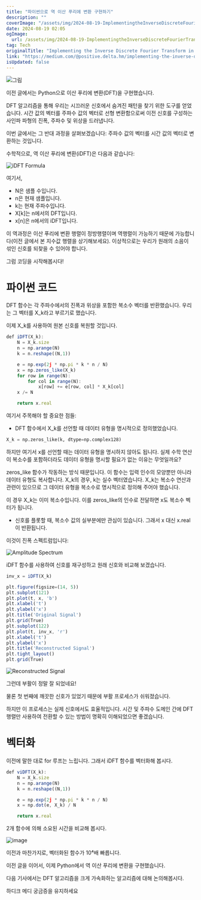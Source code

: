 ```yaml
---
title: "파이썬으로 역 이산 푸리에 변환 구현하기"
description: ""
coverImage: "/assets/img/2024-08-19-ImplementingtheInverseDiscreteFourierTransforminPython_0.png"
date: 2024-08-19 02:05
ogImage: 
  url: /assets/img/2024-08-19-ImplementingtheInverseDiscreteFourierTransforminPython_0.png
tag: Tech
originalTitle: "Implementing the Inverse Discrete Fourier Transform in Python"
link: "https://medium.com/@positive.delta.hm/implementing-the-inverse-discrete-fourier-transform-in-python-1f53e28631c9"
isUpdated: false
---
```



![그림](/assets/img/2024-08-19-ImplementingtheInverseDiscreteFourierTransforminPython_0.png)

이전 글에서는 Python으로 이산 푸리에 변환(DFT)을 구현했습니다.

DFT 알고리즘을 통해 우리는 시끄러운 신호에서 숨겨진 패턴을 찾기 위한 도구를 얻었습니다. 시간 값의 벡터를 주파수 값의 벡터로 선형 변환함으로써 이전 신호를 구성하는 사인파 파형의 진폭, 주파수 및 위상을 드러냅니다.

이번 글에서는 그 반대 과정을 살펴보겠습니다: 주파수 값의 벡터를 시간 값의 벡터로 변환하는 것입니다.

<!-- cozy-coder - 수평 -->
<ins class="adsbygoogle"
     style="display:block"
     data-ad-client="ca-pub-4877378276818686"
     data-ad-slot="1107185301"
     data-ad-format="auto"
     data-full-width-responsive="true"></ins>
<script>
     (adsbygoogle = window.adsbygoogle || []).push({});
</script>

수학적으로, 역 이산 푸리에 변환(iDFT)은 다음과 같습니다:

![iDFT Formula](/assets/img/2024-08-19-ImplementingtheInverseDiscreteFourierTransforminPython_1.png)

여기서,

- N은 샘플 수입니다.
- n은 현재 샘플입니다.
- k는 현재 주파수입니다.
- X[k]는 n에서의 DFT입니다.
- x[n]은 n에서의 iDFT입니다.

<!-- cozy-coder - 수평 -->
<ins class="adsbygoogle"
     style="display:block"
     data-ad-client="ca-pub-4877378276818686"
     data-ad-slot="1107185301"
     data-ad-format="auto"
     data-full-width-responsive="true"></ins>
<script>
     (adsbygoogle = window.adsbygoogle || []).push({});
</script>

이 역과정은 이산 푸리에 변환 행렬이 정방행렬이며 역행렬이 가능하기 때문에 가능합니다(이전 글에서 본 지수값 행렬을 상기해보세요). 이상적으로는 우리가 원래의 소음이 섞인 신호를 되찾을 수 있어야 합니다.

그럼 코딩을 시작해봅시다!

# 파이썬 코드

DFT 함수는 각 주파수에서의 진폭과 위상을 포함한 복소수 벡터를 반환했습니다. 우리는 그 벡터를 X_k라고 부르기로 했습니다.

<!-- cozy-coder - 수평 -->
<ins class="adsbygoogle"
     style="display:block"
     data-ad-client="ca-pub-4877378276818686"
     data-ad-slot="1107185301"
     data-ad-format="auto"
     data-full-width-responsive="true"></ins>
<script>
     (adsbygoogle = window.adsbygoogle || []).push({});
</script>

이제 X_k를 사용하여 원본 신호를 복원할 것입니다.

```js
def iDFT(X_k):
    N = X_k.size
    n = np.arange(N)
    k = n.reshape((N,1))

    e = np.exp(2j * np.pi * k * n / N)
    x = np.zeros_like(X_k)
    for row in range(N):
        for col in range(N):
            x[row] += e[row, col] * X_k[col]
    x /= N

    return x.real
```

여기서 주목해야 할 중요한 점들:

- DFT 함수에서 X_k를 선언할 때 데이터 유형을 명시적으로 정의했었습니다.

<!-- cozy-coder - 수평 -->
<ins class="adsbygoogle"
     style="display:block"
     data-ad-client="ca-pub-4877378276818686"
     data-ad-slot="1107185301"
     data-ad-format="auto"
     data-full-width-responsive="true"></ins>
<script>
     (adsbygoogle = window.adsbygoogle || []).push({});
</script>

```python
X_k = np.zeros_like(k, dtype=np.complex128)
```

하지만 여기서 x를 선언할 때는 데이터 유형을 명시하지 않아도 됩니다. 실제 수학 연산이 복소수를 포함하더라도 데이터 유형을 명시할 필요가 없는 이유는 무엇일까요?

zeros_like 함수가 작동하는 방식 때문입니다. 이 함수는 입력 인수의 모양뿐만 아니라 데이터 유형도 복사합니다. X_k의 경우, k는 실수 벡터였습니다. X_k는 복소수 연산과 관련이 있으므로 그 데이터 유형을 복소수로 명시적으로 정의해 주어야 했습니다.

이 경우 X_k는 이미 복소수입니다. 이를 zeros_like의 인수로 전달하면 x도 복소수 벡터가 됩니다.


<!-- cozy-coder - 수평 -->
<ins class="adsbygoogle"
     style="display:block"
     data-ad-client="ca-pub-4877378276818686"
     data-ad-slot="1107185301"
     data-ad-format="auto"
     data-full-width-responsive="true"></ins>
<script>
     (adsbygoogle = window.adsbygoogle || []).push({});
</script>

- 신호를 플롯할 때, 복소수 값의 실부분에만 관심이 있습니다. 그래서 x 대신 x.real이 반환됩니다.

이것이 진폭 스펙트럼입니다:

![Amplitude Spectrum](/assets/img/2024-08-19-ImplementingtheInverseDiscreteFourierTransforminPython_2.png)

iDFT 함수를 사용하여 신호를 재구성하고 원래 신호와 비교해 보겠습니다.

<!-- cozy-coder - 수평 -->
<ins class="adsbygoogle"
     style="display:block"
     data-ad-client="ca-pub-4877378276818686"
     data-ad-slot="1107185301"
     data-ad-format="auto"
     data-full-width-responsive="true"></ins>
<script>
     (adsbygoogle = window.adsbygoogle || []).push({});
</script>

```js
inv_x = iDFT(X_k)

plt.figure(figsize=(14, 5))
plt.subplot(121)
plt.plot(t, x, 'b')
plt.xlabel('t')
plt.ylabel('x')
plt.title('Original Signal')
plt.grid(True)
plt.subplot(122)
plt.plot(t, inv_x, 'r')
plt.xlabel('t')
plt.ylabel('x')
plt.title('Reconstructed Signal')
plt.tight_layout()
plt.grid(True)
```

![Reconstructed Signal](/assets/img/2024-08-19-ImplementingtheInverseDiscreteFourierTransforminPython_3.png)

그런데 부활이 정말 잘 되었네요!

물론 첫 번째에 깨끗한 신호가 있었기 때문에 부활 프로세스가 쉬워졌습니다.

<!-- cozy-coder - 수평 -->
<ins class="adsbygoogle"
     style="display:block"
     data-ad-client="ca-pub-4877378276818686"
     data-ad-slot="1107185301"
     data-ad-format="auto"
     data-full-width-responsive="true"></ins>
<script>
     (adsbygoogle = window.adsbygoogle || []).push({});
</script>

하지만 이 프로세스는 실제 신호에서도 효율적입니다. 시간 및 주파수 도메인 간에 DFT 행렬만 사용하여 전환할 수 있는 방법이 명확히 이해되었으면 좋겠습니다.

# 벡터화

이전에 말한 대로 for 루프는 느립니다. 그래서 iDFT 함수를 벡터화해 봅시다.

```js
def viDFT(X_k):
    N = X_k.size
    n = np.arange(N)
    k = n.reshape((N,1))

    e = np.exp(2j * np.pi * k * n / N)
    x = np.dot(e, X_k) / N

    return x.real
```

<!-- cozy-coder - 수평 -->
<ins class="adsbygoogle"
     style="display:block"
     data-ad-client="ca-pub-4877378276818686"
     data-ad-slot="1107185301"
     data-ad-format="auto"
     data-full-width-responsive="true"></ins>
<script>
     (adsbygoogle = window.adsbygoogle || []).push({});
</script>

2개 함수에 의해 소요된 시간을 비교해 봅시다.

![image](/assets/img/2024-08-19-ImplementingtheInverseDiscreteFourierTransforminPython_4.png)

이전과 마찬가지로, 벡터화된 함수가 10⁴배 빠릅니다.

이전 글을 이어서, 이제 Python에서 역 이산 푸리에 변환을 구현했습니다.

<!-- cozy-coder - 수평 -->
<ins class="adsbygoogle"
     style="display:block"
     data-ad-client="ca-pub-4877378276818686"
     data-ad-slot="1107185301"
     data-ad-format="auto"
     data-full-width-responsive="true"></ins>
<script>
     (adsbygoogle = window.adsbygoogle || []).push({});
</script>

다음 기사에서는 DFT 알고리즘을 크게 가속화하는 알고리즘에 대해 논의해봅시다.

하디크 메디
궁금증을 유지하세요